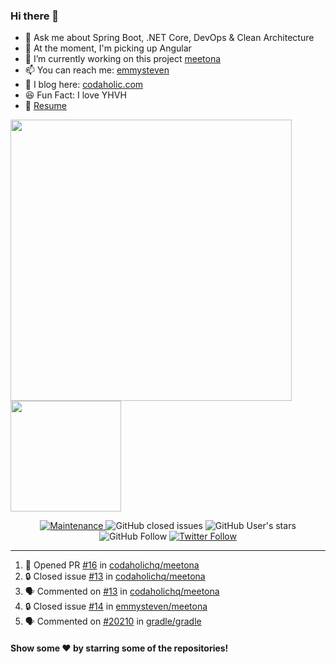 ### Hi there 👋

- 💬 Ask me about Spring Boot, .NET Core, DevOps & Clean Architecture
- 🌱 At the moment, I'm picking up Angular
- 🔭 I’m currently working on this project [meetona](https://github.com/emmysteven/meetona)
- 📫 You can reach me: [emmysteven](mailto:hello@emmysteven.com)
- 📃 I blog here: [codaholic.com](https://codaholic.com)
- 😆 Fun Fact: I love YHVH
- 📄 [Resume](https://github.com/emmysteven/emmysteven/blob/main/docs/resume.pdf)


<p align="left">
<a href="https://github.com/emmysteven/emmysteven">
	<img width="450px" src="https://github-readme-stats.vercel.app/api?username=emmysteven&title_color=ffffff&theme=vue-dark&show_icons=true&count_private=true&hide_border=true" />
</a><a href="https://github.com/emmysteven/emmysteven">
	<img height="177em" src="https://github-readme-stats.vercel.app/api/top-langs/?username=emmysteven&title_color=ffffff&theme=vue-dark&show_icons=true&count_private=true&hide_border=true&layout=compact&langs_count=8&hide=css,html,dockerfile,freemarker" />
</a>
</p>

<p></p>


<div align="center">
	<a href="https://gitHub.com/emmysteven/emmysteven/graphs/commit-activity">
		<img alt="Maintenance" src="https://img.shields.io/badge/Maintained%3F-yes-green.svg">
	</a>
	<img alt="GitHub closed issues" src="https://img.shields.io/github/issues-closed/emmysteven/emmysteven">
	<img alt="GitHub User's stars" src="https://img.shields.io/github/stars/emmysteven?style=flat" />
	<img alt="GitHub Follow" src="https://img.shields.io/github/followers/emmysteven?label=followers&logo=GitHub&style=flat" />
	<a href="https://twitter.com/emmysteven_">
		<img alt="Twitter Follow" src="https://img.shields.io/twitter/follow/emmysteven_?style=flat&label=followers&logo=Twitter" />
	</a>
</div>

---
<!--START_SECTION:activity-->
1. 💪 Opened PR [#16](https://github.com/codaholichq/meetona/pull/16) in [codaholichq/meetona](https://github.com/codaholichq/meetona)
2. 🔒 Closed issue [#13](https://github.com/codaholichq/meetona/issues/13) in [codaholichq/meetona](https://github.com/codaholichq/meetona)
3. 🗣 Commented on [#13](https://github.com/codaholichq/meetona/issues/13#issuecomment-1761667073) in [codaholichq/meetona](https://github.com/codaholichq/meetona)
4. 🔒 Closed issue [#14](https://github.com/emmysteven/meetona/issues/14) in [emmysteven/meetona](https://github.com/emmysteven/meetona)
5. 🗣 Commented on [#20210](https://github.com/gradle/gradle/issues/20210#issuecomment-1742034717) in [gradle/gradle](https://github.com/gradle/gradle)
<!--END_SECTION:activity-->

<p></p>

#### Show some ❤️ by starring some of the repositories!
